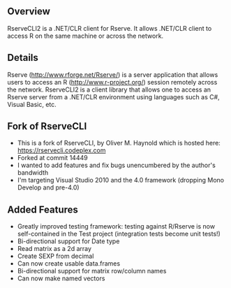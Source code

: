 Overview
---------
RserveCLI2 is a .NET/CLR client for Rserve. It allows .NET/CLR client to access R on the same machine or across the network.

Details
-------
Rserve (http://www.rforge.net/Rserve/) is a server application that allows users to access an R (http://www.r-project.org/) session remotely across the network. RserveCLI2 is a client library that allows one to access an Rserve server from a .NET/CLR environment using languages such as C#, Visual Basic, etc.

Fork of RserveCLI
-----------------
- This is a fork of RserveCLI, by Oliver M. Haynold which is hosted here: https://rservecli.codeplex.com
- Forked at commit 14449
- I wanted to add features and fix bugs unencumbered by the author's bandwidth
- I'm targeting Visual Studio 2010 and the 4.0 framework (dropping Mono Develop and pre-4.0)

Added Features
--------------
- Greatly improved testing framework: testing against R/Rserve is now self-contained in the Test project (integration tests become unit tests!)
- Bi-directional support for Date type
- Read matrix as a 2d array
- Create SEXP from decimal
- Can now create usable data.frames
- Bi-directional support for matrix row/column names
- Can now make named vectors